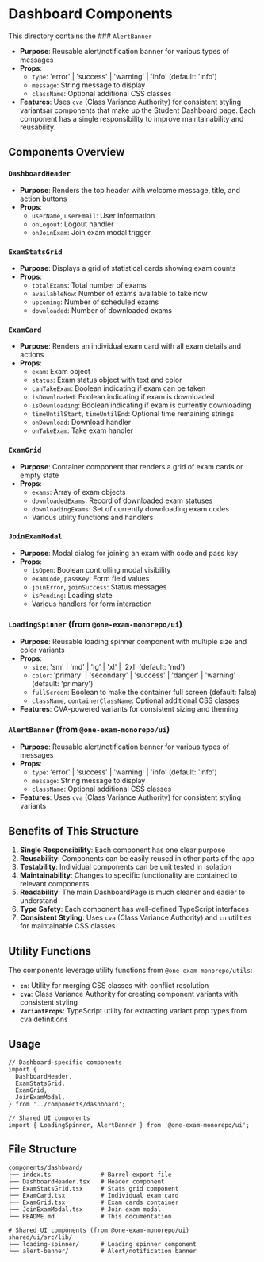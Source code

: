 # Dashboard Components

This directory contains the ### `AlertBanner`
- **Purpose**: Reusable alert/notification banner for various types of messages
- **Props**:
  - `type`: 'error' | 'success' | 'warning' | 'info' (default: 'info')
  - `message`: String message to display
  - `className`: Optional additional CSS classes
- **Features**: Uses `cva` (Class Variance Authority) for consistent styling variantsar components that make up the Student Dashboard page. Each component has a single responsibility to improve maintainability and reusability.

## Components Overview

### `DashboardHeader`
- **Purpose**: Renders the top header with welcome message, title, and action buttons
- **Props**:
  - `userName`, `userEmail`: User information
  - `onLogout`: Logout handler
  - `onJoinExam`: Join exam modal trigger

### `ExamStatsGrid`
- **Purpose**: Displays a grid of statistical cards showing exam counts
- **Props**:
  - `totalExams`: Total number of exams
  - `availableNow`: Number of exams available to take now
  - `upcoming`: Number of scheduled exams
  - `downloaded`: Number of downloaded exams

### `ExamCard`
- **Purpose**: Renders an individual exam card with all exam details and actions
- **Props**:
  - `exam`: Exam object
  - `status`: Exam status object with text and color
  - `canTakeExam`: Boolean indicating if exam can be taken
  - `isDownloaded`: Boolean indicating if exam is downloaded
  - `isDownloading`: Boolean indicating if exam is currently downloading
  - `timeUntilStart`, `timeUntilEnd`: Optional time remaining strings
  - `onDownload`: Download handler
  - `onTakeExam`: Take exam handler

### `ExamGrid`
- **Purpose**: Container component that renders a grid of exam cards or empty state
- **Props**:
  - `exams`: Array of exam objects
  - `downloadedExams`: Record of downloaded exam statuses
  - `downloadingExams`: Set of currently downloading exam codes
  - Various utility functions and handlers

### `JoinExamModal`
- **Purpose**: Modal dialog for joining an exam with code and pass key
- **Props**:
  - `isOpen`: Boolean controlling modal visibility
  - `examCode`, `passKey`: Form field values
  - `joinError`, `joinSuccess`: Status messages
  - `isPending`: Loading state
  - Various handlers for form interaction

### `LoadingSpinner` (from `@one-exam-monorepo/ui`)
- **Purpose**: Reusable loading spinner component with multiple size and color variants
- **Props**:
  - `size`: 'sm' | 'md' | 'lg' | 'xl' | '2xl' (default: 'md')
  - `color`: 'primary' | 'secondary' | 'success' | 'danger' | 'warning' (default: 'primary')
  - `fullScreen`: Boolean to make the container full screen (default: false)
  - `className`, `containerClassName`: Optional additional CSS classes
- **Features**: CVA-powered variants for consistent sizing and theming

### `AlertBanner` (from `@one-exam-monorepo/ui`)
- **Purpose**: Reusable alert/notification banner for various types of messages
- **Props**:
  - `type`: 'error' | 'success' | 'warning' | 'info' (default: 'info')
  - `message`: String message to display
  - `className`: Optional additional CSS classes
- **Features**: Uses `cva` (Class Variance Authority) for consistent styling variants

## Benefits of This Structure

1. **Single Responsibility**: Each component has one clear purpose
2. **Reusability**: Components can be easily reused in other parts of the app
3. **Testability**: Individual components can be unit tested in isolation
4. **Maintainability**: Changes to specific functionality are contained to relevant components
5. **Readability**: The main DashboardPage is much cleaner and easier to understand
6. **Type Safety**: Each component has well-defined TypeScript interfaces
7. **Consistent Styling**: Uses `cva` (Class Variance Authority) and `cn` utilities for maintainable CSS classes

## Utility Functions

The components leverage utility functions from `@one-exam-monorepo/utils`:

- **`cn`**: Utility for merging CSS classes with conflict resolution
- **`cva`**: Class Variance Authority for creating component variants with consistent styling
- **`VariantProps`**: TypeScript utility for extracting variant prop types from cva definitions

## Usage

```tsx
// Dashboard-specific components
import {
  DashboardHeader,
  ExamStatsGrid,
  ExamGrid,
  JoinExamModal,
} from '../components/dashboard';

// Shared UI components
import { LoadingSpinner, AlertBanner } from '@one-exam-monorepo/ui';
```

## File Structure

```
components/dashboard/
├── index.ts              # Barrel export file
├── DashboardHeader.tsx   # Header component
├── ExamStatsGrid.tsx     # Stats grid component
├── ExamCard.tsx          # Individual exam card
├── ExamGrid.tsx          # Exam cards container
├── JoinExamModal.tsx     # Join exam modal
└── README.md             # This documentation

# Shared UI components (from @one-exam-monorepo/ui)
shared/ui/src/lib/
├── loading-spinner/      # Loading spinner component
└── alert-banner/         # Alert/notification banner
```
